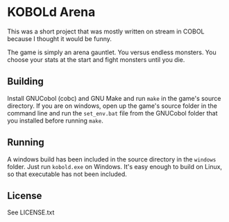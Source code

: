 # KOBOLd Arena

This was a short project that was mostly written on stream in COBOL because I
thought it would be funny.

The game is simply an arena gauntlet.  You versus endless monsters.  You choose
your stats at the start and fight monsters until you die.

## Building

Install GNUCobol (cobc) and GNU Make and run `make` in the game's source
directory.  If you are on windows, open up the game's source folder in the
command line and run the `set_env.bat` file from the GNUCobol folder that you
installed before running `make`.

## Running

A windows build has been included in the source directory in the `windows`
folder.  Just run `kobold.exe` on Windows.  It's easy enough to build on Linux,
so that executable has not been included.

## License

See LICENSE.txt
